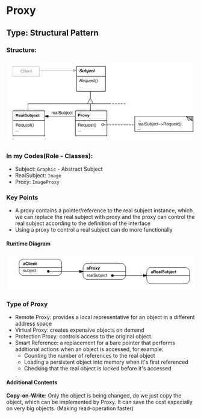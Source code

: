 # Proxy

## Type: Structural Pattern

### Structure:
<img src="./proxy_1.png"/>

### In my Codes(Role - Classes):
- Subject: `Graphic` - Abstract Subject
- RealSubject: `Image`
- Proxy: `ImageProxy`

### Key Points
- A proxy contains a pointer/reference to the real subject instance, 
 which we can replace the real subject with proxy and the proxy can 
 control the real subject according to the definition of the interface
- Using a proxy to control a real subject can do more functionally
#### Runtime Diagram
<img src="./proxy_2.png"/>

### Type of Proxy
- Remote Proxy: provides a local representative for an object in a different
                address space
- Virtual Proxy: creates expensive objects on demand
- Protection Proxy: controls access to the original object.
- Smart Reference: a replacement for a bare pointer that performs
  additional actions when an object is accessed, for example:
  - Counting the number of references to the real object
  - Loading a persistent object into memory when it's first referenced
  - Checking that the real object is locked before it's accessed

#### Additional Contents
**Copy-on-Write**: Only the object is being changed,
 do we just copy the object, which can be implemented by 
 Proxy. It can save the cost especially on very big objects.
 (Making read-operation faster)
